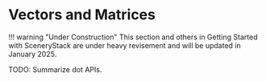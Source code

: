 # Vectors and Matrices

!!! warning "Under Construction"
    This section and others in Getting Started with SceneryStack are under heavy revisement
    and will be updated in January 2025.

TODO: Summarize dot APIs.
